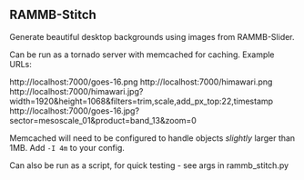 RAMMB-Stitch
------------
Generate beautiful desktop backgrounds using images from RAMMB-Slider.

Can be run as a tornado server with memcached for caching. Example URLs:

http://localhost:7000/goes-16.png
http://localhost:7000/himawari.png
http://localhost:7000/himawari.jpg?width=1920&height=1068&filters=trim,scale,add_px_top:22,timestamp
http://localhost:7000/goes-16.jpg?sector=mesoscale_01&product=band_13&zoom=0

Memcached will need to be configured to handle objects _slightly_ larger than 1MB. Add `-I 4m` to your config.

Can also be run as a script, for quick testing - see args in rammb_stitch.py
